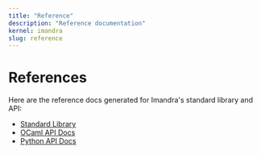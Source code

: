```yaml
---
title: "Reference"
description: "Reference documentation"
kernel: imandra
slug: reference
---
```


# References

Here are the reference docs generated for Imandra's standard library and API:

- [Standard Library](../../odoc/imandra-base/Imandra_prelude/)
- [OCaml API Docs](../../odoc/)
- [Python API Docs](../../python/)
